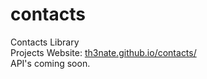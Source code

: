 # contacts
Contacts Library<br />
Projects Website: <a href="http://th3nate.github.io/contacts/">th3nate.github.io/contacts/</a><br />
API's coming soon.
